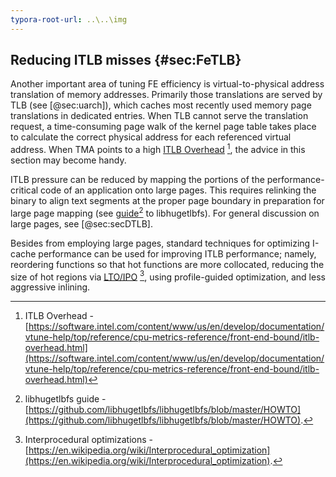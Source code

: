 ```yaml
---
typora-root-url: ..\..\img
---
```


## Reducing ITLB misses {#sec:FeTLB}

Another important area of tuning FE efficiency is virtual-to-physical address translation of memory addresses. Primarily those translations are served by TLB (see [@sec:uarch]), which caches most recently used memory page translations in dedicated entries. When TLB cannot serve the translation request, a time-consuming page walk of the kernel page table takes place to calculate the correct physical address for each referenced virtual address. When TMA points to a high [ITLB Overhead](https://software.intel.com/content/www/us/en/develop/documentation/vtune-help/top/reference/cpu-metrics-reference/front-end-bound/itlb-overhead.html) [^11], the advice in this section may become handy. 

ITLB pressure can be reduced by mapping the portions of the performance-critical code of an application onto large pages. This requires relinking the binary to align text segments at the proper page boundary in preparation for large page mapping (see [guide](https://github.com/libhugetlbfs/libhugetlbfs/blob/master/HOWTO)[^12] to libhugetlbfs). For general discussion on large pages, see [@sec:secDTLB].

Besides from employing large pages, standard techniques for optimizing I-cache performance can be used for improving ITLB performance; namely, reordering functions so that hot functions are more collocated, reducing the size of hot regions via [LTO/IPO](https://en.wikipedia.org/wiki/Interprocedural_optimization) [^10], using profile-guided optimization, and less aggressive inlining.

[^10]: Interprocedural optimizations - [https://en.wikipedia.org/wiki/Interprocedural_optimization](https://en.wikipedia.org/wiki/Interprocedural_optimization).
[^11]: ITLB Overhead - [https://software.intel.com/content/www/us/en/develop/documentation/vtune-help/top/reference/cpu-metrics-reference/front-end-bound/itlb-overhead.html](https://software.intel.com/content/www/us/en/develop/documentation/vtune-help/top/reference/cpu-metrics-reference/front-end-bound/itlb-overhead.html)
[^12]: libhugetlbfs guide - [https://github.com/libhugetlbfs/libhugetlbfs/blob/master/HOWTO](https://github.com/libhugetlbfs/libhugetlbfs/blob/master/HOWTO).
